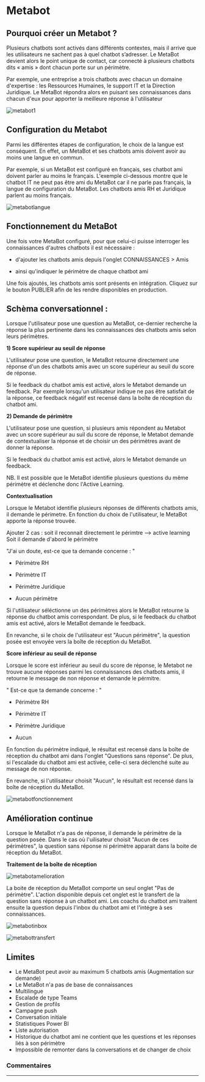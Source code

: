 # Metabot


## Pourquoi créer un Metabot ? 

Plusieurs chatbots sont activés dans différents contextes, mais il arrive que les utilisateurs ne sachent pas à quel chatbot s’adresser. 
Le MetaBot devient alors le point unique de contact, car connecté à plusieurs chatbots dits « amis » dont chacun porte sur un périmètre.

Par exemple, une entreprise a trois chatbots avec chacun un domaine d'expertise : les Ressources Humaines, le support IT et la Direction Juridique. Le MetaBot répondra alors en puisant ses connaissances dans chacun d'eux pour apporter la meilleure réponse à l'utilisateur

![metabot1](/src/.vuepress/public/assets/img/fr/metabot/metaBot1.png)

## Configuration du Metabot

Parmi les différentes étapes de configuration, le choix de la langue est conséquent. En effet, un MetaBot et ses chatbots amis doivent avoir au moins une langue en commun. 

Par exemple, si un MetaBot est configuré en français, ses chatbot ami doivent parler au moins le français. 
L'exemple ci-dessous montre que le chatbot IT ne peut pas être ami du MetaBot car il ne parle pas français, la langue de configuration du MetaBot. Les chatbots amis RH et Juridique parlent au moins français. 

![metabotlangue](/src/.vuepress/public/assets/img/fr/metabot/metabotlangue.png)


## Fonctionnement du MetaBot

Une fois votre MetaBot configuré, pour que celui-ci puisse interroger les connaissances d'autres chatbots il est nécessaire : 

- d'ajouter les chatbots amis depuis l'onglet CONNAISSANCES > Amis

- ainsi qu'indiquer le périmètre de chaque chatbot ami 

Une fois ajoutés, les chatbots amis sont présents en intégration. Cliquez sur le bouton PUBLIER afin de les rendre disponibles en production. 


## Schèma conversationnel : 

Lorsque l'utilisateur pose une question au MetaBot, ce-dernier recherche la réponse la plus pertinente dans les connaissances des chatbots amis selon leurs périmètres. 


**1) Score supérieur au seuil de réponse** 

L'utilisateur pose une question, le MetaBot retourne directement une réponse d'un des chatbots amis avec un score supérieur au seuil du score de réponse. 

  Si le feedback du chatbot amis est activé, alors le Metabot demande un feedback. Par exemple lorsqu'un utilisateur indique ne pas être satisfait de la réponse, ce feedback négatif est recensé dans la boîte de réception du chatbot ami.

**2) Demande de périmètre**

L'utilisateur pose une question, si plusieurs amis répondent au Metabot avec un score supérieur au suil du score de réponse, le Metabot demande de contextualiser la réponse et de choisir un des périmètres avant de donner la réponse. 

  Si le feedback du chatbot amis est activé, alors le Metabot demande un feedback. 

NB. Il est possible que le MetaBot identifie plusieurs questions du même périmètre et déclenche donc l'Active Learning. 


**Contextualisation** 

Lorsque le Metabot identifie plusieurs réponses de différents chatbots amis, il demande le périmetre. En fonction du choix de l'utilisateur, le MetaBot apporte la réponse trouvée. 

Ajouter 2 cas : soit il reconnait directement le périmtre --> active learning 
Soit il demande d'abord le périmètre 

"J'ai un doute, est-ce que ta demande concerne : "

- Périmètre RH 
  
- Périmètre IT  
 
- Périmètre Juridique 
  
- Aucun périmètre


Si l'utilisateur séléctionne un des périmètres alors le MetaBot retourne la réponse du chatbot amis correspondant. De plus, si le feedback du chatbot amis est activé, alors le MetaBot demande le feedback. 

En revanche, si le choix de l'utilisateur est "Aucun périmètre", la question posée est envoyée vers la boîte de réception du MetaBot. 


**Score inférieur au seuil de réponse** 

Lorsque le score est inférieur au seuil du score de réponse, le Metabot ne trouve aucune réponses parmi les connaissances des chatbots amis, il retourne le message de non réponse et demande le pérmitre. 

" Est-ce que ta demande concerne : "

- Périmètre RH 

- Périmètre IT 

- Périmètre Juridique

- Aucun 

En fonction du périmètre indiqué, le résultat est recensé dans la boîte de réception du chatbot ami dans l'onglet "Questions sans réponse". De plus, si l'escalade du chatbot ami est activée, celle-ci sera déclenché suite au message de non réponse. 

En revanche, si l'utilisateur choisit "Aucun", le résultalt est recensé dans la boîte de réception du MetaBot. 


![metabotfonctionnement](/src/.vuepress/public/assets/img/fr/metabot/metabotfonctionnement.png)

## Amélioration continue 

Lorsque le MetaBot n'a pas de réponse, il demande le périmètre de la question posée. Dans le cas où l'uilisateur choisit "Aucun de ces périmètres", la question sans réponse ni périmètre apparait dans la boite de réception du MetaBot. 

**Traitement de la boîte de réception**

![metabotamelioration](/src/.vuepress/public/assets/img/fr/metabot/metabotamelioration.png)

La boite de réception du MetaBot comporte un seul onglet "Pas de périmètre". L'action disponible depuis cet onglet est le transfert de la question sans réponse à un chatbot ami. Les coachs du chatbot ami traitent ensuite la question depuis l'inbox du chatbot ami et l'intégre à ses connaissances. 

![metabotinbox](/src/.vuepress/public/assets/img/fr/metabot/metabotinbox.png)

![metabottransfert](/src/.vuepress/public/assets/img/fr/metabot/metabottransfert.png)


## Limites

- Le MetaBot peut avoir au maximum 5 chatbots amis (Augmentation sur demande)
- Le MetaBot n'a pas de base de connaissances 
- Multilingue 
- Escalade de type Teams 
- Gestion de profils
- Campagne push 
- Conversation initiale 
- Statistiques Power BI 
- Liste autorisation 
- Historique du chatbot ami ne contient que les questions et les réponses liés à son périmètre
- Impossible de remonter dans la conversations et de changer de choix 


### Commentaires
---
<Commentaire />